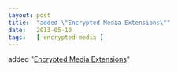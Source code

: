 ```yaml
---
layout: post
title:  "added \"Encrypted Media Extensions\""
date:   2013-05-10
tags:   [ encrypted-media ]
---
```


added "[Encrypted Media Extensions](/spec/encrypted-media)"

